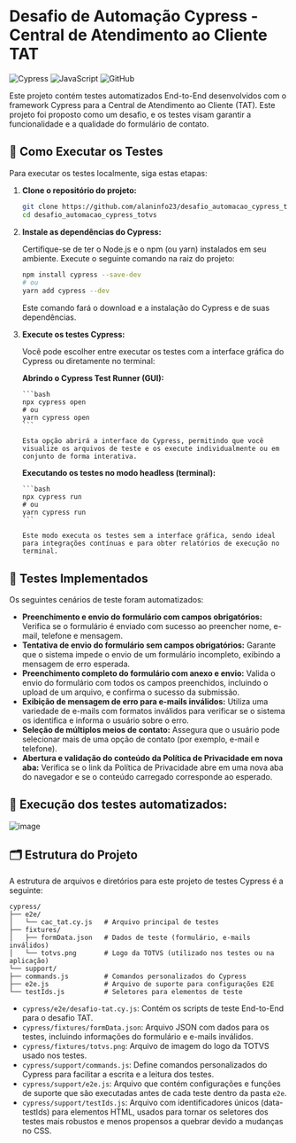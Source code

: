 # Desafio de Automação Cypress - Central de Atendimento ao Cliente TAT

![Cypress](https://img.shields.io/badge/tested%20with-Cypress-04C38E.svg?style=flat-square)
![JavaScript](https://img.shields.io/badge/language-JavaScript-F7DF1E.svg?style=flat-square)
![GitHub](https://img.shields.io/badge/repository-alaninfo23/desafio_automacao_cypress_totvs-blue?style=flat-square)

Este projeto contém testes automatizados End-to-End desenvolvidos com o framework Cypress para a Central de Atendimento ao Cliente (TAT). Este projeto foi proposto como um desafio, e os testes visam garantir a funcionalidade e a qualidade do formulário de contato.

## 🚀 Como Executar os Testes

Para executar os testes localmente, siga estas etapas:

1.  **Clone o repositório do projeto:**

    ```bash
    git clone https://github.com/alaninfo23/desafio_automacao_cypress_totvs
    cd desafio_automacao_cypress_totvs
    ```

2.  **Instale as dependências do Cypress:**

    Certifique-se de ter o Node.js e o npm (ou yarn) instalados em seu ambiente. Execute o seguinte comando na raiz do projeto:

    ```bash
    npm install cypress --save-dev
    # ou
    yarn add cypress --dev
    ```

    Este comando fará o download e a instalação do Cypress e de suas dependências.

3.  **Execute os testes Cypress:**

    Você pode escolher entre executar os testes com a interface gráfica do Cypress ou diretamente no terminal:

    **Abrindo o Cypress Test Runner (GUI):**

        ```bash
        npx cypress open
        # ou
        yarn cypress open
        ```

        Esta opção abrirá a interface do Cypress, permitindo que você visualize os arquivos de teste e os execute individualmente ou em conjunto de forma interativa.

    **Executando os testes no modo headless (terminal):**

        ```bash
        npx cypress run
        # ou
        yarn cypress run
        ```

        Este modo executa os testes sem a interface gráfica, sendo ideal para integrações contínuas e para obter relatórios de execução no terminal.

## 🧪 Testes Implementados

Os seguintes cenários de teste foram automatizados:

* **Preenchimento e envio do formulário com campos obrigatórios:** Verifica se o formulário é enviado com sucesso ao preencher nome, e-mail, telefone e mensagem.
* **Tentativa de envio do formulário sem campos obrigatórios:** Garante que o sistema impede o envio de um formulário incompleto, exibindo a mensagem de erro esperada.
* **Preenchimento completo do formulário com anexo e envio:** Valida o envio do formulário com todos os campos preenchidos, incluindo o upload de um arquivo, e confirma o sucesso da submissão.
* **Exibição de mensagem de erro para e-mails inválidos:** Utiliza uma variedade de e-mails com formatos inválidos para verificar se o sistema os identifica e informa o usuário sobre o erro.
* **Seleção de múltiplos meios de contato:** Assegura que o usuário pode selecionar mais de uma opção de contato (por exemplo, e-mail e telefone).
* **Abertura e validação do conteúdo da Política de Privacidade em nova aba:** Verifica se o link da Política de Privacidade abre em uma nova aba do navegador e se o conteúdo carregado corresponde ao esperado.

## 🧪 Execução dos testes automatizados:

![image](https://github.com/user-attachments/assets/6b165874-87fe-4a03-a8ab-49179d50c777)

## 🗂️ Estrutura do Projeto

A estrutura de arquivos e diretórios para este projeto de testes Cypress é a seguinte:
```
cypress/
├── e2e/
│   └── cac_tat.cy.js   # Arquivo principal de testes
├── fixtures/
│   ├── formData.json   # Dados de teste (formulário, e-mails inválidos)
│   └── totvs.png       # Logo da TOTVS (utilizado nos testes ou na aplicação)
└── support/
├── commands.js         # Comandos personalizados do Cypress
├── e2e.js              # Arquivo de suporte para configurações E2E
└── testIds.js          # Seletores para elementos de teste
```

* `cypress/e2e/desafio-tat.cy.js`: Contém os scripts de teste End-to-End para o desafio TAT.
* `cypress/fixtures/formData.json`: Arquivo JSON com dados para os testes, incluindo informações do formulário e e-mails inválidos.
* `cypress/fixtures/totvs.png`: Arquivo de imagem do logo da TOTVS usado nos testes.
* `cypress/support/commands.js`: Define comandos personalizados do Cypress para facilitar a escrita e a leitura dos testes.
* `cypress/support/e2e.js`: Arquivo que contém configurações e funções de suporte que são executadas antes de cada teste dentro da pasta `e2e`.
* `cypress/support/testIds.js`: Arquivo com identificadores únicos (data-testIds) para elementos HTML, usados para tornar os seletores dos testes mais robustos e menos propensos a quebrar devido a mudanças no CSS.

